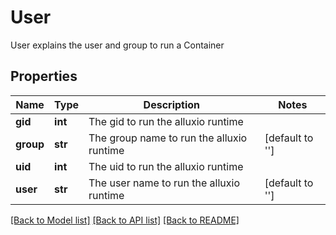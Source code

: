 # User

User explains the user and group to run a Container
## Properties
Name | Type | Description | Notes
------------ | ------------- | ------------- | -------------
**gid** | **int** | The gid to run the alluxio runtime | 
**group** | **str** | The group name to run the alluxio runtime | [default to '']
**uid** | **int** | The uid to run the alluxio runtime | 
**user** | **str** | The user name to run the alluxio runtime | [default to '']

[[Back to Model list]](../README.md#documentation-for-models) [[Back to API list]](../README.md#documentation-for-api-endpoints) [[Back to README]](../README.md)


